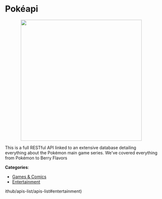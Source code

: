 # Pokéapi
<p align="center">
    <img width="400" src="https://raw.githubusercontent.com/apis-list/apis-list/apis/pokeapi/logo_256x256.png" />
</p>

This is a full RESTful API linked to an extensive database detailing everything about the Pokémon main game series.  We've covered everything from Pokémon to Berry Flavors



**Categories**:
- [Games & Comics](https://github.com/apis-list/apis-list#games-and-comics)
- [Entertainment](https://github.com/apis-list/apis-list#entertainment)





ithub/apis-list/apis-list#entertainment)



